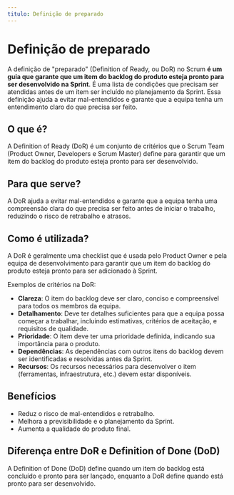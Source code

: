 ```yaml
---
titulo: Definição de preparado
---
```


# Definição de preparado

A definição de "preparado" (Definition of Ready, ou DoR) no Scrum **é um guia que garante que um item do backlog do produto esteja pronto para ser desenvolvido na Sprint**. É uma lista de condições que precisam ser atendidas antes de um item ser incluído no planejamento da Sprint. Essa definição ajuda a evitar mal-entendidos e garante que a equipa tenha um entendimento claro do que precisa ser feito.

## O que é?

A Definition of Ready (DoR) é um conjunto de critérios que o Scrum Team (Product Owner, Developers e Scrum Master) define para garantir que um item do backlog do produto esteja pronto para ser desenvolvido.

## Para que serve?

A DoR ajuda a evitar mal-entendidos e garante que a equipa tenha uma compreensão clara do que precisa ser feito antes de iniciar o trabalho, reduzindo o risco de retrabalho e atrasos.

## Como é utilizada?

A DoR é geralmente uma checklist que é usada pelo Product Owner e pela equipa de desenvolvimento para garantir que um item do backlog do produto esteja pronto para ser adicionado à Sprint.

Exemplos de critérios na DoR:

- **Clareza**: O item do backlog deve ser claro, conciso e compreensível para todos os membros da equipa.
- **Detalhamento**: Deve ter detalhes suficientes para que a equipa possa começar a trabalhar, incluindo estimativas, critérios de aceitação, e requisitos de qualidade.
- **Prioridade**: O item deve ter uma prioridade definida, indicando sua importância para o produto.
- **Dependências**: As dependências com outros itens do backlog devem ser identificadas e resolvidas antes da Sprint.
- **Recursos**: Os recursos necessários para desenvolver o item (ferramentas, infraestrutura, etc.) devem estar disponíveis.

## Benefícios

- Reduz o risco de mal-entendidos e retrabalho.
- Melhora a previsibilidade e o planejamento da Sprint.
- Aumenta a qualidade do produto final.

## Diferença entre DoR e Definition of Done (DoD)

A Definition of Done (DoD) define quando um item do backlog está concluído e pronto para ser lançado, enquanto a DoR define quando está pronto para ser desenvolvido.
